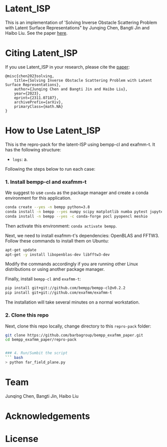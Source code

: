 # Latent_ISP

This is an implementation of 'Solving Inverse Obstacle Scattering Problem with Latent Surface Representations" by Junqing Chen, Bangti Jin and Haibo Liu. See the paper [here](https://arxiv.org/abs/2311.07187).

# Citing Latent_ISP
If you use Latent_ISP in your research, please cite the [paper](https://arxiv.org/abs/2311.07187):
```
@misc{chen2023solving,
	title={Solving Inverse Obstacle Scattering Problem with Latent Surface Representations}, 
	author={Junqing Chen and Bangti Jin and Haibo Liu},
	year={2023},
	eprint={2311.07187},
	archivePrefix={arXiv},
	primaryClass={math.NA}
}
```

# How to Use Latent_ISP

This is the repro-pack for the latent-ISP using bempp-cl and exafmm-t. It has the following structure:

- `logs`: a.

Following the steps below to run each case:

### 1. Install bempp-cl and exafmm-t

We suggest to use `conda` as the package manager and create a conda environment for this application.
``` bash
conda create --yes -n bempp python=3.8
conda install -n bempp --yes numpy scipy matplotlib numba pytest jupyter plotly git pip mpi4py pyyaml
conda install -n bempp --yes -c conda-forge pocl pyopencl meshio
```
Then activate this environment: `conda activate bempp`.

Next, we need to install exafmm-t's dependencies: OpenBLAS and FFTW3. Follow these commands to install them on Ubuntu:
``` bash
apt-get update
apt-get -y install libopenblas-dev libfftw3-dev
```
Modify the commands accordingly if you are running other Linux distributions or using another package manager.

Finally, install `bempp-cl` and `exafmm-t`:
``` bash
pip install git+git://github.com/bempp/bempp-cl@v0.2.2
pip install git+git://github.com/exafmm/exafmm-t
```

The installation will take several minutes on a normal workstation.

### 2. Clone this repo

Next, clone this repo locally, change directory to this `repro-pack` folder:
``` bash
git clone https://github.com/barbagroup/bempp_exafmm_paper.git
cd bempp_exafmm_paper/repro-pack 


### 4. Run/Sumbit the script
``` bash
> python far_field_plane.py
```



# Team
Junqing Chen, Bangti Jin, Haibo Liu

# Acknowledgements

# License
